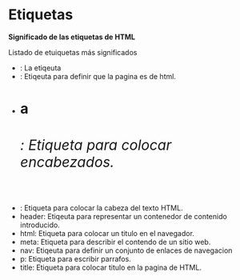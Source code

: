 # Etiquetas

**Significado de las etiquetas de HTML**

Listado de etuiquetas más significados 

- **<body>**: La etiqeuta 
- **<DOCTYPE html>**: Etiqeuta para definir que la pagina es de html.
- **<h1>** a **<h6>**: Etiqueta para colocar encabezados.
- **<head>**: Etiqueta para colocar la cabeza del texto HTML.
- header: Etiqeuta para representar un contenedor de contenido introducido.
- html: Etiqueta para colocar un titulo en el navegador.
- meta: Etiqueta para describir el contendo de un sitio web.
- nav: Etiqeuta para definir un conjunto de enlaces de navegacion
- p: Etiqueta para escribir parrafos.
- title: Etiqueta para colocar titulo en la pagina de HTML.
